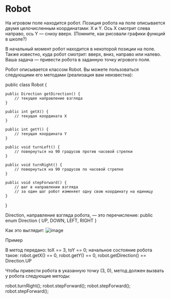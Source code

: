 # Robot

На игровом поле находится робот. Позиция робота на поле описывается двумя целочисленным координатами: X и Y. Ось X смотрит слева направо, ось Y — снизу вверх. (Помните, как рисовали графики функций в школе?)

В начальный момент робот находится в некоторой позиции на поле. Также известно, куда робот смотрит: вверх, вниз, направо или налево. Ваша задача — привести робота в заданную точку игрового поля.

Робот описывается классом Robot. Вы можете пользоваться следующими его методами (реализация вам неизвестна):

public class Robot {

    public Direction getDirection() {
        // текущее направление взгляда
    }

    public int getX() {
        // текущая координата X
    }
    
    public int getY() {
        // текущая координата Y
    }
    
    public void turnLeft() {
        // повернуться на 90 градусов против часовой стрелки
    }
    
    public void turnRight() {
        // повернуться на 90 градусов по часовой стрелке
    }
    
    public void stepForward() {
        // шаг в направлении взгляда
        // за один шаг робот изменяет одну свою координату на единицу
    }
}

Direction, направление взгляда робота,  — это перечисление:
public enum Direction {
    UP,
    DOWN,
    LEFT,
    RIGHT
}


Как это  выглядит:
![image](https://github.com/user-attachments/assets/e83b2dd7-2829-4e9b-8408-16ca4f1f65c6)


Пример

В метод передано: toX == 3, toY == 0; начальное состояние робота такое: robot.getX() == 0, robot.getY() == 0, robot.getDirection() == Direction.UP

Чтобы привести робота в указанную точку (3, 0), метод должен вызвать у робота следующие методы:

robot.turnRight();
robot.stepForward();
robot.stepForward();
robot.stepForward();
